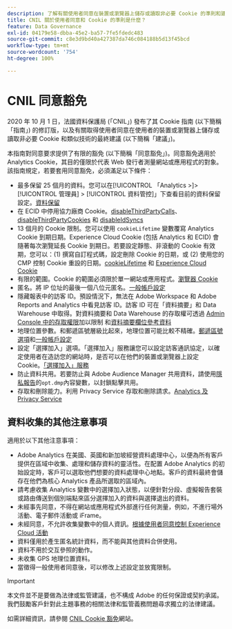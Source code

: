 ```yaml
---
description: 了解有關使用者同意在裝置或瀏覽器上儲存或讀取非必要 Cookie 的準則和建議。
title: CNIL 關於使用者同意和 Cookie 的準則是什麼？
feature: Data Governance
exl-id: 04179e58-dbba-45e2-ba57-7fe5fdedc483
source-git-commit: c8e3d9bd40a427387da746c084188b5d13f45bcd
workflow-type: tm+mt
source-wordcount: '754'
ht-degree: 100%

---
```


# CNIL 同意豁免

2020 年 10 月 1 日，法國資料保護局 (「CNIL」) 發布了其 Cookie 指南 (以下簡稱「指南」) 的修訂版，以及有關取得使用者同意在使用者的裝置或瀏覽器上儲存或讀取非必要 Cookie 和類似技術的最終建議 (以下簡稱「建議」)。

本指南對同意要求提供了有限的豁免 (以下簡稱「同意豁免」)。同意豁免適用於 Analytics Cookie，其目的僅限於代表 Web 發行者測量網站或應用程式的對象。該指南規定，若要套用同意豁免，必須滿足以下條件：

* 最多保留 25 個月的資料。您可以在[!UICONTROL 「Analytics >]>[!UICONTROL  管理員] > [!UICONTROL 資料管控]」下查看目前的資料保留設定。[資料保留](https://experienceleague.adobe.com/docs/analytics/technotes/data-retention.html?lang=zh-Hant)
* 在 ECID 中停用協力廠商 Cookie。[disableThirdPartyCalls](https://experienceleague.adobe.com/docs/id-service/using/id-service-api/configurations/disablethirdpartycalls.html?lang=zh-Hant#id-service-api)、[disableThirdPartyCookies](https://experienceleague.adobe.com/docs/id-service/using/id-service-api/configurations/disable-cookies.html?lang=zh-Hant#id-service-api) 和 [disableIdSyncs](https://experienceleague.adobe.com/docs/id-service/using/id-service-api/configurations/disableidsync.html?lang=zh-Hant#id-service-api)
* 13 個月的 Cookie 限制。您可以使用 `cookieLifetime` 變數覆寫 Analytics Cookie 到期日期。Experience Cloud Cookie (包括 Analytics 和 ECID) 會隨著每次瀏覽延長 Cookie 到期日。若要設定靜態、非滾動的 Cookie 有效期，您可以：(1) 撰寫自訂程式碼，設定刪除 Cookie 的日期，或 (2) 使用您的 CMP 控制 Cookie 重設的日期。[cookieLifetime](https://experienceleague.adobe.com/docs/analytics/implementation/vars/config-vars/cookielifetime.html?lang=zh-Hant) 和 [Experience Cloud Cookie](https://experienceleague.adobe.com/docs/core-services/interface/ec-cookies/cookies-privacy.html?lang=zh-Hant#ec-cookies)
* 有限的範圍。Cookie 的範圍必須限於單一網站或應用程式。[瀏覽器 Cookie](https://experienceleague.adobe.com/docs/analytics/technotes/cookies/cookies.html?lang=zh-Hant#third-party-cookie-limitations)
* 匿名。將 IP 位址的最後一個八位元匿名。[一般帳戶設定](/help/admin/admin/c-manage-report-suites/c-edit-report-suites/general/general-acct-settings-admin.md)
* 隱藏報表中的訪客 ID。預設情況下，無法在 Adobe Workspace 和 Adobe Reports and Analytics 中看見訪客 ID。訪客 ID 可在「資料摘要」和 Data Warehouse 中取得。對資料摘要和 Data Warehouse 的存取權可透過 [Admin Console 中的存取權限](https://experienceleague.adobe.com/docs/core-services/interface/administration/admin-getting-started.html?lang=zh-Hant)加以限制 和[資料摘要欄位參考資料](https://experienceleague.adobe.com/docs/analytics/export/analytics-data-feed/data-feed-contents/datafeeds-reference.html?lang=zh-Hant#columns%2C-descriptions%2C-and-data-types)
* 地理位置參數。和郵遞區號層級比起來，地理位置可能比較不精確。[郵遞區號選項](https://experienceleague.adobe.com/docs/analytics/implementation/vars/page-vars/zip.html?lang=zh-Hant)和[一般帳戶設定](https://experienceleague.adobe.com/docs/analytics/admin/admin-tools/general-acct-settings-admin.html?lang=zh-Hant)
* 設定「選擇加入」選項。「選擇加入」服務讓您可以設定訪客通訊協定，以確定使用者在造訪您的網站時，是否可以在他們的裝置或瀏覽器上設定 Cookie。[「選擇加入」服務](https://experienceleague.adobe.com/docs/id-service/using/implementation/opt-in-service/optin-overview.html?lang=zh-Hant)
* 防止資料共用。若要防止與 Adobe Audience Manager 共用資料，請使用[隱私報告](/help/admin/admin/c-manage-report-suites/c-edit-report-suites/privacy-reporting.md)的`opt.dmp`內容變數，以封鎖點擊共用。
* 存取和刪除能力。利用 Privacy Service 存取和刪除請求。[Analytics 及 Privacy Service](https://experienceleague.adobe.com/docs/analytics/admin/data-governance/an-gdpr-overview.html?lang=zh-Hant)

## 資料收集的其他注意事項

適用於以下其他注意事項：

* Adobe Analytics 在美國、英國和新加坡經營資料處理中心，以便為所有客戶提供在區域中收集、處理和儲存資料的靈活性。在配置 Adob&#x200B;&#x200B;e Analytics 的初始設定時，客戶可以選取他們想要的資料處理中心地點。客戶的資料最終會儲存在他們為核心 Analytics 產品所選取的區域內。
* 請考慮收集 Analytics 變數中的選擇加入狀態，以便針對分段、虛擬報告套裝或路由傳送到個別端點來區分選擇加入的資料與選擇退出的資料。
* 未經事先同意，不得在網站或應用程式外部進行任何測量，例如，不進行場外活動、電子郵件活動或 iFrame。
* 未經同意，不允許收集變數中的個人資訊。[根據使用者同意控制 Experience Cloud 活動](https://experienceleague.adobe.com/docs/id-service/using/implementation/opt-in-service/use-opt-in-to-control-experience-cloud-activities-based-on-user-consent.html?lang=zh-Hant#implementing-opt-in-on-the-page)
* 資料僅用於產生匿名統計資料，而不能與其他資料合併使用。
* 資料不用於交互參照的動作。
* 未收集 GPS 地理位置資料。
* 當徵得一般使用者同意後，可以修改上述設定並放寬限制。

>[!IMPORTANT]
>
>本文件並不是要做為法律或監管建議，也不構成 Adobe 的任何保證或契約承諾。我們鼓勵客戶針對此主題事務的相關法律和監管義務問題尋求獨立的法律建議。


如需詳細資訊，請參閱 [CNIL Cookie 豁免](https://www.cnil.fr/en/sheet-ndeg16-use-analytics-your-websites-and-applications)網站。

